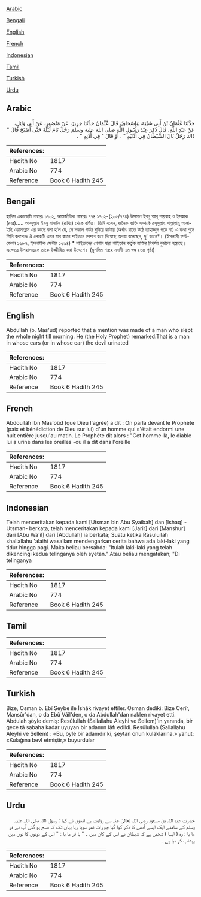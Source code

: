 [Arabic](#arabic)

[Bengali](#bengali)

[English](#english)

[French](#french)

[Indonesian](#indonesian)

[Tamil](#tamil)

[Turkish](#turkish)

[Urdu](#urdu)

## Arabic


<div dir="rtl" lang="ar" style={{fontSize:'larger',backgroundColor:'#f8f9fa',padding:20}}>
حَدَّثَنَا عُثْمَانُ بْنُ أَبِي شَيْبَةَ، وَإِسْحَاقُ، قَالَ عُثْمَانُ حَدَّثَنَا جَرِيرٌ، عَنْ مَنْصُورٍ، عَنْ أَبِي وَائِلٍ، عَنْ عَبْدِ اللَّهِ، قَالَ ذُكِرَ عِنْدَ رَسُولِ اللَّهِ صلى الله عليه وسلم رَجُلٌ نَامَ لَيْلَةً حَتَّى أَصْبَحَ قَالَ ‏"‏ ذَاكَ رَجُلٌ بَالَ الشَّيْطَانُ فِي أُذُنَيْهِ ‏"‏ ‏.‏ أَوْ قَالَ ‏"‏ فِي أُذُنِهِ ‏"‏ ‏.‏
</div>
<div style={{backgroundColor:'#f8f9fa',padding:20, marginBottom: 10}}><table> <thead> <tr> <th>References:</th> <th></th> </tr> </thead> <tbody><tr><td>Hadith No</td><td>1817</td></tr><tr><td>Arabic No</td><td>774</td></tr><tr><td>Reference</td><td>Book 6 Hadith 245</td></tr></tbody></table></div>

## Bengali


<div dir="ltr" lang="bn" style={{fontSize:'larger',backgroundColor:'#f8f9fa',padding:20}}>
হাদিস একাডেমি নাম্বারঃ ১৭০২, আন্তর্জাতিক নাম্বারঃ ৭৭৪ ১৭০২-(২০৫/৭৭৪) উসমান ইবনু আবূ শায়বাহ ও ইসহাক (রহঃ)..... আবদুল্লাহ ইবনু মাসউদ (রাযিঃ) থেকে বর্ণিত। তিনি বলেন, জনৈক ব্যক্তি সম্পর্কে রসূলুল্লাহ সাল্লাল্লাহু আলাইহি ওয়াসাল্লাম এর কাছে বলা হ’ল যে, সে সকাল পর্যন্ত ঘুমিয়ে কাটায় (অর্থাৎ রাতে উঠে তাহাজ্জুদ পড়ে না) এ কথা শুনে তিনি বললেনঃ ঐ লোকটি এমন যার কানে শাইতান পেশাব করে দিয়েছে অথবা বলেছেন, দু' কানে*। (ইসলামী ফাউন্ডেশন ১৬৮৭, ইসলামীক সেন্টার ১৬৯৪) * শাইতানের পেশাব দ্বারা শাইতান কর্তৃক ব্যক্তির বিপর্যয় বুঝানো হয়েছে। এক্ষেত্রে উপহাসচ্ছলে তাকে উজ্জীবিত করা উদ্দেশে। (মুসলিম শরহে নবাবী-১ম খণ্ড ২৬৪ পৃষ্ঠা)
</div>
<div style={{backgroundColor:'#f8f9fa',padding:20, marginBottom: 10}}><table> <thead> <tr> <th>References:</th> <th></th> </tr> </thead> <tbody><tr><td>Hadith No</td><td>1817</td></tr><tr><td>Arabic No</td><td>774</td></tr><tr><td>Reference</td><td>Book 6 Hadith 245</td></tr></tbody></table></div>

## English


<div dir="ltr" lang="en" style={{fontSize:'larger',backgroundColor:'#f8f9fa',padding:20}}>
Abdullah (b. Mas'ud) reported that a mention was made of a man who slept the whole night till morning. He (the Holy Prophet) remarked:That is a man in whose ears (or in whose ear) the devil urinated
</div>
<div style={{backgroundColor:'#f8f9fa',padding:20, marginBottom: 10}}><table> <thead> <tr> <th>References:</th> <th></th> </tr> </thead> <tbody><tr><td>Hadith No</td><td>1817</td></tr><tr><td>Arabic No</td><td>774</td></tr><tr><td>Reference</td><td>Book 6 Hadith 245</td></tr></tbody></table></div>

## French


<div dir="ltr" lang="fr" style={{fontSize:'larger',backgroundColor:'#f8f9fa',padding:20}}>
Abdoullâh Ibn Mas'oûd (que Dieu l'agrée) a dit : On parla devant le Prophète (paix et bénédiction de Dieu sur lui) d'un homme qui s'était endormi une nuit entière jusqu'au matin. Le Prophète dit alors : "Cet homme-là, le diable lui a uriné dans les oreilles -ou il a dit dans l'oreille
</div>
<div style={{backgroundColor:'#f8f9fa',padding:20, marginBottom: 10}}><table> <thead> <tr> <th>References:</th> <th></th> </tr> </thead> <tbody><tr><td>Hadith No</td><td>1817</td></tr><tr><td>Arabic No</td><td>774</td></tr><tr><td>Reference</td><td>Book 6 Hadith 245</td></tr></tbody></table></div>

## Indonesian


<div dir="ltr" lang="id" style={{fontSize:'larger',backgroundColor:'#f8f9fa',padding:20}}>
Telah menceritakan kepada kami [Utsman bin Abu Syaibah] dan [Ishaq] -Utsman- berkata, telah menceritakan kepada kami [Jarir] dari [Manshur] dari [Abu Wa'il] dari [Abdullah] ia berkata; Suatu ketika Rasulullah shallallahu 'alaihi wasallam mendengarkan cerita bahwa ada laki-laki yang tidur hingga pagi. Maka beliau bersabda: "Itulah laki-laki yang telah dikencingi kedua telinganya oleh syetan." Atau beliau mengatakan; "Di telinganya
</div>
<div style={{backgroundColor:'#f8f9fa',padding:20, marginBottom: 10}}><table> <thead> <tr> <th>References:</th> <th></th> </tr> </thead> <tbody><tr><td>Hadith No</td><td>1817</td></tr><tr><td>Arabic No</td><td>774</td></tr><tr><td>Reference</td><td>Book 6 Hadith 245</td></tr></tbody></table></div>

## Tamil


<div dir="ltr" lang="ta" style={{fontSize:'larger',backgroundColor:'#f8f9fa',padding:20}}>

</div>
<div style={{backgroundColor:'#f8f9fa',padding:20, marginBottom: 10}}><table> <thead> <tr> <th>References:</th> <th></th> </tr> </thead> <tbody><tr><td>Hadith No</td><td>1817</td></tr><tr><td>Arabic No</td><td>774</td></tr><tr><td>Reference</td><td>Book 6 Hadith 245</td></tr></tbody></table></div>

## Turkish


<div dir="ltr" lang="tr" style={{fontSize:'larger',backgroundColor:'#f8f9fa',padding:20}}>
Bize, Osman b. Ebî Şeybe ile İshâk rivayet ettiler. Osman dediki: Bize Cerîr, Mansûr'dan, o da Ebû Vâil'den, o da Abdullah'dan naklen rivayet etti. Abdulah şöyle demiş: Resûlullah (Sallallahu Aleyhi ve Sellem)'in yanında, bir gece tâ sabaha kadar uyuyan bir adamın Iâfı edildi. Resûlullah (Sallallahu Aleyhi ve Sellem) : «Bu, öyle bir adamdır ki, şeytan onun kulaklarına.» yahut: «Kulağına bevl etmiştir,» buyurdular
</div>
<div style={{backgroundColor:'#f8f9fa',padding:20, marginBottom: 10}}><table> <thead> <tr> <th>References:</th> <th></th> </tr> </thead> <tbody><tr><td>Hadith No</td><td>1817</td></tr><tr><td>Arabic No</td><td>774</td></tr><tr><td>Reference</td><td>Book 6 Hadith 245</td></tr></tbody></table></div>

## Urdu


<div dir="rtl" lang="ur" style={{fontSize:'larger',backgroundColor:'#f8f9fa',padding:20}}>
حضرت عبد اللہ بن مسعود رضی اللہ تعالیٰ عنہ سے روایت ہے انھوں نے کہا : رسول اللہ صلی اللہ علیہ وسلم کے سامنے ایک ایسے آدمی کا ذکر کیا گیا جو رات نھر سویا رہا یہاں تک کہ صبح ہو گئی آپ نے فر ما یا : وہ ( ایسا ) شخص ہے کہ شیطان نے اس کے کان میں ۔ " یا فر ما یا : " اس کے دونوں کا نوں میں پیشاب کر دیا ہے ۔
</div>
<div style={{backgroundColor:'#f8f9fa',padding:20, marginBottom: 10}}><table> <thead> <tr> <th>References:</th> <th></th> </tr> </thead> <tbody><tr><td>Hadith No</td><td>1817</td></tr><tr><td>Arabic No</td><td>774</td></tr><tr><td>Reference</td><td>Book 6 Hadith 245</td></tr></tbody></table></div>